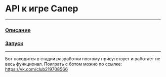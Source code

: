# API к игре Сапер

___
### [Описание](docs/description.md)
### [Запуск](docs/launch.md)

___

Бот находится в стадии разработки поэтому присутствует и работает не весь функционал.
Поиграть с ботом можно по ссылке: https://vk.com/club219708566
